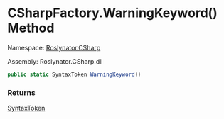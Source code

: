 # CSharpFactory\.WarningKeyword\(\) Method

Namespace: [Roslynator.CSharp](../../README.md)

Assembly: Roslynator\.CSharp\.dll

```csharp
public static SyntaxToken WarningKeyword()
```

### Returns

[SyntaxToken](https://docs.microsoft.com/en-us/dotnet/api/microsoft.codeanalysis.syntaxtoken)

